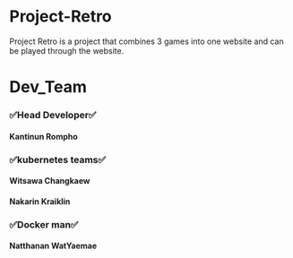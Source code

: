 # Project-Retro

Project Retro is a project that combines 3 games into one website and can be played through the website.

<h1>Dev_Team</h1>
<h3>✅Head Developer✅</h3> <h4>Kantinun Rompho</h4> 
<h3>✅kubernetes teams✅</h3> <h4>Witsawa Changkaew</h4> 
<h4>Nakarin Kraiklin</h4> 
<h3>✅Docker man✅</h3> <h4>Natthanan WatYaemae</h4> 

